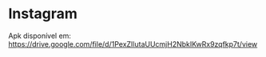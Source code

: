 # Instagram
 
Apk disponível em: https://drive.google.com/file/d/1PexZIlutaUUcmjH2NbkIKwRx9zqfkp7t/view
